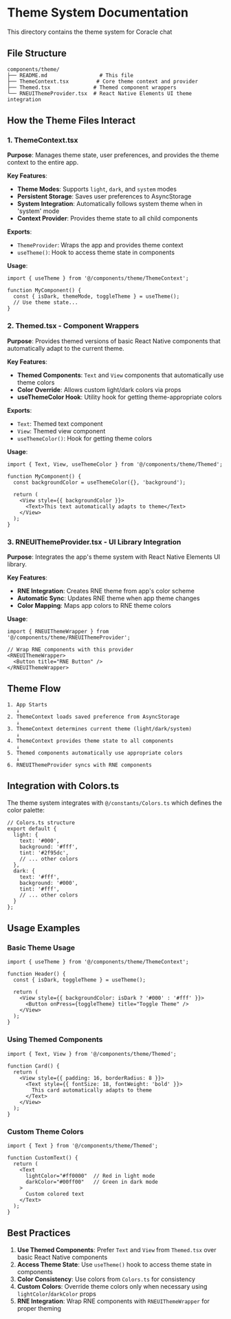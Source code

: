 # Theme System Documentation

This directory contains the theme system for Coracle 
chat

## File Structure

```
components/theme/
├── README.md                 # This file
├── ThemeContext.tsx         # Core theme context and provider
├── Themed.tsx              # Themed component wrappers
└── RNEUIThemeProvider.tsx  # React Native Elements UI theme integration
```

## How the Theme Files Interact

### 1. ThemeContext.tsx 

**Purpose**: Manages theme state, user preferences, and provides the theme context to the entire app.

**Key Features**:
- **Theme Modes**: Supports `light`, `dark`, and `system` modes
- **Persistent Storage**: Saves user preferences to AsyncStorage
- **System Integration**: Automatically follows system theme when in 'system' mode
- **Context Provider**: Provides theme state to all child components

**Exports**:
- `ThemeProvider`: Wraps the app and provides theme context
- `useTheme()`: Hook to access theme state in components

**Usage**:
```tsx
import { useTheme } from '@/components/theme/ThemeContext';

function MyComponent() {
  const { isDark, themeMode, toggleTheme } = useTheme();
  // Use theme state...
}
```

### 2. Themed.tsx - Component Wrappers

**Purpose**: Provides themed versions of basic React Native components that automatically adapt to the current theme.

**Key Features**:
- **Themed Components**: `Text` and `View` components that automatically use theme colors
- **Color Override**: Allows custom light/dark colors via props
- **useThemeColor Hook**: Utility hook for getting theme-appropriate colors

**Exports**:
- `Text`: Themed text component
- `View`: Themed view component  
- `useThemeColor()`: Hook for getting theme colors

**Usage**:
```tsx
import { Text, View, useThemeColor } from '@/components/theme/Themed';

function MyComponent() {
  const backgroundColor = useThemeColor({}, 'background');
  
  return (
    <View style={{ backgroundColor }}>
      <Text>This text automatically adapts to theme</Text>
    </View>
  );
}
```

### 3. RNEUIThemeProvider.tsx - UI Library Integration

**Purpose**: Integrates the app's theme system with React Native Elements UI library.

**Key Features**:
- **RNE Integration**: Creates RNE theme from app's color scheme
- **Automatic Sync**: Updates RNE theme when app theme changes
- **Color Mapping**: Maps app colors to RNE theme colors

**Usage**:
```tsx
import { RNEUIThemeWrapper } from '@/components/theme/RNEUIThemeProvider';

// Wrap RNE components with this provider
<RNEUIThemeWrapper>
  <Button title="RNE Button" />
</RNEUIThemeWrapper>
```

## Theme Flow

```
1. App Starts
   ↓
2. ThemeContext loads saved preference from AsyncStorage
   ↓
3. ThemeContext determines current theme (light/dark/system)
   ↓
4. ThemeContext provides theme state to all components
   ↓
5. Themed components automatically use appropriate colors
   ↓
6. RNEUIThemeProvider syncs with RNE components
```

## Integration with Colors.ts

The theme system integrates with `@/constants/Colors.ts` which defines the color palette:

```tsx
// Colors.ts structure
export default {
  light: {
    text: '#000',
    background: '#fff',
    tint: '#2f95dc',
    // ... other colors
  },
  dark: {
    text: '#fff', 
    background: '#000',
    tint: '#fff',
    // ... other colors
  }
};
```

## Usage Examples

### Basic Theme Usage
```tsx
import { useTheme } from '@/components/theme/ThemeContext';

function Header() {
  const { isDark, toggleTheme } = useTheme();
  
  return (
    <View style={{ backgroundColor: isDark ? '#000' : '#fff' }}>
      <Button onPress={toggleTheme} title="Toggle Theme" />
    </View>
  );
}
```

### Using Themed Components
```tsx
import { Text, View } from '@/components/theme/Themed';

function Card() {
  return (
    <View style={{ padding: 16, borderRadius: 8 }}>
      <Text style={{ fontSize: 18, fontWeight: 'bold' }}>
        This card automatically adapts to theme
      </Text>
    </View>
  );
}
```

### Custom Theme Colors
```tsx
import { Text } from '@/components/theme/Themed';

function CustomText() {
  return (
    <Text 
      lightColor="#ff0000"  // Red in light mode
      darkColor="#00ff00"   // Green in dark mode
    >
      Custom colored text
    </Text>
  );
}
```

## Best Practices

1. **Use Themed Components**: Prefer `Text` and `View` from `Themed.tsx` over basic React Native components
2. **Access Theme State**: Use `useTheme()` hook to access theme state in components
3. **Color Consistency**: Use colors from `Colors.ts` for consistency
4. **Custom Colors**: Override theme colors only when necessary using `lightColor`/`darkColor` props
5. **RNE Integration**: Wrap RNE components with `RNEUIThemeWrapper` for proper theming
